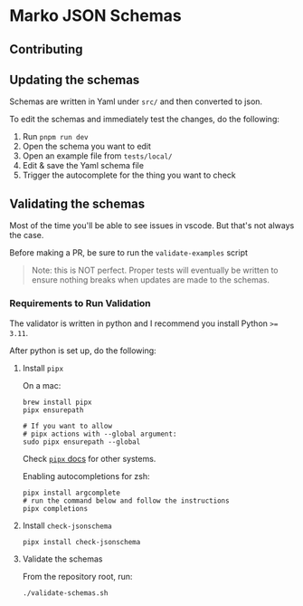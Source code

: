 # Marko JSON Schemas

## Contributing

## Updating the schemas

Schemas are written in Yaml under `src/` and then converted to json.

To edit the schemas and immediately test the changes, do the following:

1. Run `pnpm run dev`
2. Open the schema you want to edit
3. Open an example file from `tests/local/`
4. Edit & save the Yaml schema file
5. Trigger the autocomplete for the thing you want to check

## Validating the schemas

Most of the time you'll be able to see issues in vscode. But that's not always the case.

Before making a PR, be sure to run the `validate-examples` script

> Note: this is NOT perfect. Proper tests will eventually be written
> to ensure nothing breaks when updates are made to the schemas.

### Requirements to Run Validation

The validator is written in python and I recommend you install Python `>= 3.11`.

After python is set up, do the following:

1. Install `pipx`

    On a mac:

    ```shell
    brew install pipx
    pipx ensurepath

    # If you want to allow
    # pipx actions with --global argument:
    sudo pipx ensurepath --global
    ```

    Check [`pipx` docs](https://github.com/pypa/pipx?tab=readme-ov-file) for other systems.

    Enabling autocompletions for zsh:

    ```shell
    pipx install argcomplete
    # run the command below and follow the instructions
    pipx completions
    ```

2. Install `check-jsonschema`

    ```shell
    pipx install check-jsonschema
    ```

3. Validate the schemas

    From the repository root, run:

    ```shell
    ./validate-schemas.sh
    ```
